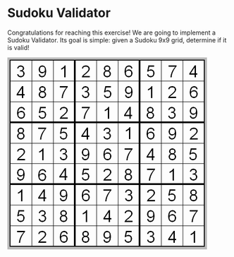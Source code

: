 # Sudoku Validator

Congratulations for reaching this exercise! We are going to implement a Sudoku Validator. Its goal is simple: given a Sudoku 9x9 grid, determine if it is valid!

![](./sudoku.gif)
